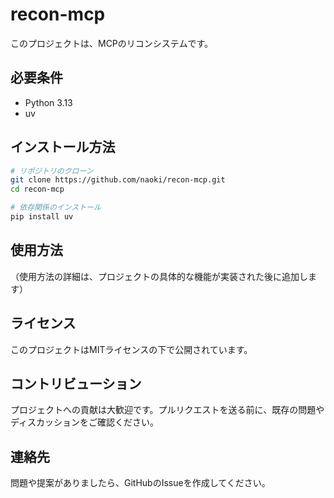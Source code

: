 # recon-mcp

このプロジェクトは、MCPのリコンシステムです。

## 必要条件

- Python 3.13
- uv

## インストール方法

```bash
# リポジトリのクローン
git clone https://github.com/naoki/recon-mcp.git
cd recon-mcp

# 依存関係のインストール
pip install uv
```

## 使用方法

（使用方法の詳細は、プロジェクトの具体的な機能が実装された後に追加します）

## ライセンス

このプロジェクトはMITライセンスの下で公開されています。

## コントリビューション

プロジェクトへの貢献は大歓迎です。プルリクエストを送る前に、既存の問題やディスカッションをご確認ください。

## 連絡先

問題や提案がありましたら、GitHubのIssueを作成してください。
